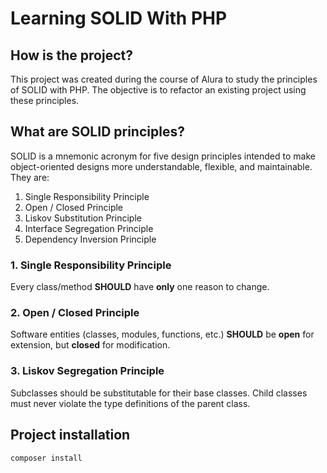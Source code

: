 # Learning SOLID With PHP

## How is the project?
This project was created during the course of Alura to study the principles of SOLID with PHP. The objective is to refactor an existing project using these principles.

## What are SOLID principles?
SOLID is a mnemonic acronym for five design principles intended to make object-oriented designs more understandable, flexible, and maintainable. They are:
 
1. Single Responsibility Principle
2. Open / Closed Principle
3. Liskov Substitution Principle
4. Interface Segregation Principle
5. Dependency Inversion Principle

### 1. Single Responsibility Principle
Every class/method <b>SHOULD</b> have <b>only</b> one reason to change. 

### 2. Open / Closed Principle
Software entities (classes, modules, functions, etc.) <b>SHOULD</b> be <b>open</b> for extension, but <b>closed</b> for modification.

### 3. Liskov Segregation Principle
Subclasses should be substitutable for their base classes. Child classes must never violate the type definitions of the parent class.

## Project installation
```
composer install
```
